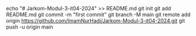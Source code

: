 echo "# Jarkom-Modul-3-it04-2024" >> README.md
git init
git add README.md
git commit -m "first commit"
git branch -M main
git remote add origin https://github.com/ImamNurHadi/Jarkom-Modul-3-it04-2024.git
git push -u origin main